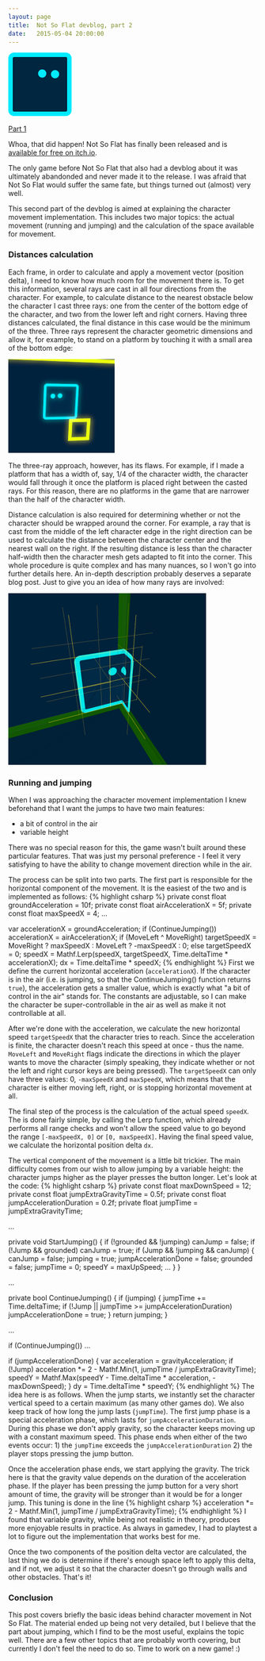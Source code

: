 ```yaml
---
layout: page
title:  Not So Flat devblog, part 2
date:   2015-05-04 20:00:00
---
```


<div class="row text-center"><img src="/data/notsoflat/player2.png" class="margined20"/></div>

<a href="{% post_url 2015-03-22-nsf-devblog %}">Part 1</a>

Whoa, that did happen! Not So Flat has finally been released and is <a href="http://0xc0dec.itch.io/notsoflat">available for free on itch.io</a>.

The only game before Not So Flat that also had a devblog about it was ultimately abandonded and never made it to the release.
I was afraid that Not So Flat would suffer the same fate, but things turned out (almost) very well.

This second part of the devblog is aimed at explaining the character movement implementation.
This includes two major topics: the actual movement (running and jumping) and the calculation of the space available for movement.

<!--break-->

### Distances calculation

Each frame, in order to calculate and apply a movement vector (position delta), I need to know how much room for the movement there is.
To get this information, several rays are cast in all four directions from the character.
For example, to calculate distance to the nearest obstacle below the character I cast three rays: one from the center of the bottom edge of the character, and two from the lower left and right corners.
Having three distances calculated, the final distance in this case would be the minimum of the three.
Three rays represent the character geometric dimensions and allow it, for example, to stand on a platform by touching it with a small area of the bottom edge:

<div class="row text-center"><img src="/data/notsoflat/screenshot1.png" class="margined20"/></div>

The three-ray approach, however, has its flaws.
For example, if I made a platform that has a width of, say, 1/4 of the character width, the character would fall through it once the platform is placed right between the casted rays.
For this reason, there are no platforms in the game that are narrower than the half of the character width.

Distance calculation is also required for determining whether or not the character should be wrapped around the corner.
For example, a ray that is cast from the middle of the left character edge in the right direction can be used to calculate the distance between the character center and the nearest wall on the right.
If the resulting distance is less than the character half-width then the character mesh gets adapted to fit into the corner.
This whole procedure is quite complex and has many nuances, so I won't go into further details here. An in-depth description probably deserves a separate blog post. Just to give you an idea of how many
rays are involved:

<div class="row text-center"><img src="/data/notsoflat/screenshot2.png" class="margined20"/></div>

### Running and jumping

When I was approaching the character movement implementation I knew beforehand that I want the jumps to have two main features:

* a bit of control in the air
* variable height

There was no special reason for this, the game wasn't built around these particular features. That was just my personal preference - I feel it very satisfying to have the ability to change movement direction while in the air.

The process can be split into two parts. The first part is responsible for the horizontal component of the movement. It is the easiest of the two and is implemented as follows:
{% highlight csharp %}
private const float groundAcceleration = 10f;
private const float airAccelerationX = 5f;
private const float maxSpeedX = 4;
...

var accelerationX = groundAcceleration;
if (ContinueJumping())
	accelerationX = airAccelerationX;
if (MoveLeft ^ MoveRight)
	targetSpeedX = MoveRight ? maxSpeedX : MoveLeft ? -maxSpeedX : 0;
else
	targetSpeedX = 0;
speedX = Mathf.Lerp(speedX, targetSpeedX, Time.deltaTime * accelerationX);
dx = Time.deltaTime * speedX;
{% endhighlight %}
First we define the current horizontal acceleration (`accelerationX`). If the character is in the air (i.e. is jumping, so that the ContinueJumping() function returns `true`), the acceleration gets a smaller value, which is exactly what "a bit of control in the air" stands for. The constants are adjustable, so I can make the character be super-controllable in the air as well as make it not controllable at all.

After we're done with the acceleration, we calculate the new horizontal speed `targetSpeedX` that the character tries to reach. Since the acceleration is finite, the character doesn't reach this speed at once - thus the name. `MoveLeft` and `MoveRight` flags indicate the directions in which the player wants to move the character (simply speaking, they indicate whether or not the left and right cursor keys are being pressed). The `targetSpeedX` can only have three values: 0, `-maxSpeedX` and `maxSpeedX`, which means that the character is either moving left, right, or is stopping horizontal movement at all.

The final step of the process is the calculation of the actual speed `speedX`. The is done fairly simple, by calling the Lerp function, which already performs all range checks and won't allow the speed value to go beyond the range `[-maxSpeedX, 0]` or `[0, maxSpeedX]`. Having the final speed value, we calculate the horizontal position delta `dx`.

The vertical component of the movement is a little bit trickier. The main difficulty comes from our wish to allow jumping by a variable height: the character jumps higher as the player presses the button longer.
Let's look at the code:
{% highlight csharp %}
private const float maxDownSpeed = 12;
private const float jumpExtraGravityTime = 0.5f;
private const float jumpAccelerationDuration = 0.2f;
private float jumpTime = jumpExtraGravityTime;

...

private void StartJumping()
{
	if (!grounded && !jumping)
		canJump = false;
	if (!Jump && grounded)
		canJump = true;
	if (Jump && !jumping && canJump)
	{
		canJump = false;
		jumping = true;
		jumpAccelerationDone = false;
		grounded = false;
		jumpTime = 0;
		speedY = maxUpSpeed;
		...
	}
}

...

private bool ContinueJumping()
{
	if (jumping)
	{
		jumpTime += Time.deltaTime;
		if (!Jump || jumpTime >= jumpAccelerationDuration)
			jumpAccelerationDone = true;
	}
	return jumping;
}

...


if (ContinueJumping())
...

if (jumpAccelerationDone)
{
	var acceleration = gravityAcceleration;
	if (!Jump)
		acceleration *= 2 - Mathf.Min(1, jumpTime / jumpExtraGravityTime);
	speedY = Mathf.Max(speedY - Time.deltaTime * acceleration, -maxDownSpeed);
}
dy = Time.deltaTime * speedY;
{% endhighlight %}
The idea here is as follows. When the jump starts, we instantly set the character vertical speed to a certain maximum (as many other games do). We also keep track of how long the jump lasts (`jumpTime`). The first jump phase is a special acceleration phase, which lasts for `jumpAccelerationDuration`. During this phase we don't apply gravity, so the character keeps moving up with a constant maximum speed. This phase ends when either of the two events occur: 1) the `jumpTime` exceeds the `jumpAccelerationDuration` 2) the player stops pressing the jump button.

Once the acceleration phase ends, we start applying the gravity. The trick here is that the gravity value depends on the duration of the acceleration phase. If the player has been pressing the jump button for a very short amount of time, the gravity will be stronger than it would be for a longer jump. This tuning is done in the line
{% highlight csharp %}
acceleration *= 2 - Mathf.Min(1, jumpTime / jumpExtraGravityTime);
{% endhighlight %}
I found that variable gravity, while being not realistic in theory, produces more enjoyable results in practice. As always in gamedev, I had to playtest a lot to figure out the implementation that works best for me.

Once the two components of the position delta vector are calculated, the last thing we do is determine if there's enough space left to apply this delta, and if not, we adjust it so that the character doesn't go through walls and other obstacles. That's it!

### Conclusion
This post covers briefly the basic ideas behind character movement in Not So Flat. The material ended up being not very detailed, but I believe that the part about jumping, which I find to be the most useful, explains the topic well. There are a few other topics that are probably worth covering, but currently I don't feel the need to do so. Time to work on a new game! :)